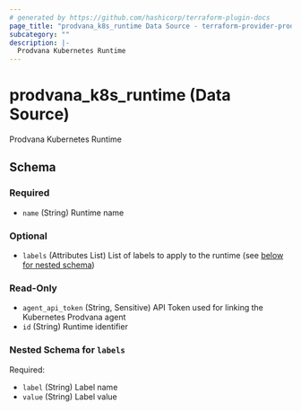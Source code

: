 ```yaml
---
# generated by https://github.com/hashicorp/terraform-plugin-docs
page_title: "prodvana_k8s_runtime Data Source - terraform-provider-prodvana"
subcategory: ""
description: |-
  Prodvana Kubernetes Runtime
---
```


# prodvana_k8s_runtime (Data Source)

Prodvana Kubernetes Runtime



<!-- schema generated by tfplugindocs -->
## Schema

### Required

- `name` (String) Runtime name

### Optional

- `labels` (Attributes List) List of labels to apply to the runtime (see [below for nested schema](#nestedatt--labels))

### Read-Only

- `agent_api_token` (String, Sensitive) API Token used for linking the Kubernetes Prodvana agent
- `id` (String) Runtime identifier

<a id="nestedatt--labels"></a>
### Nested Schema for `labels`

Required:

- `label` (String) Label name
- `value` (String) Label value


